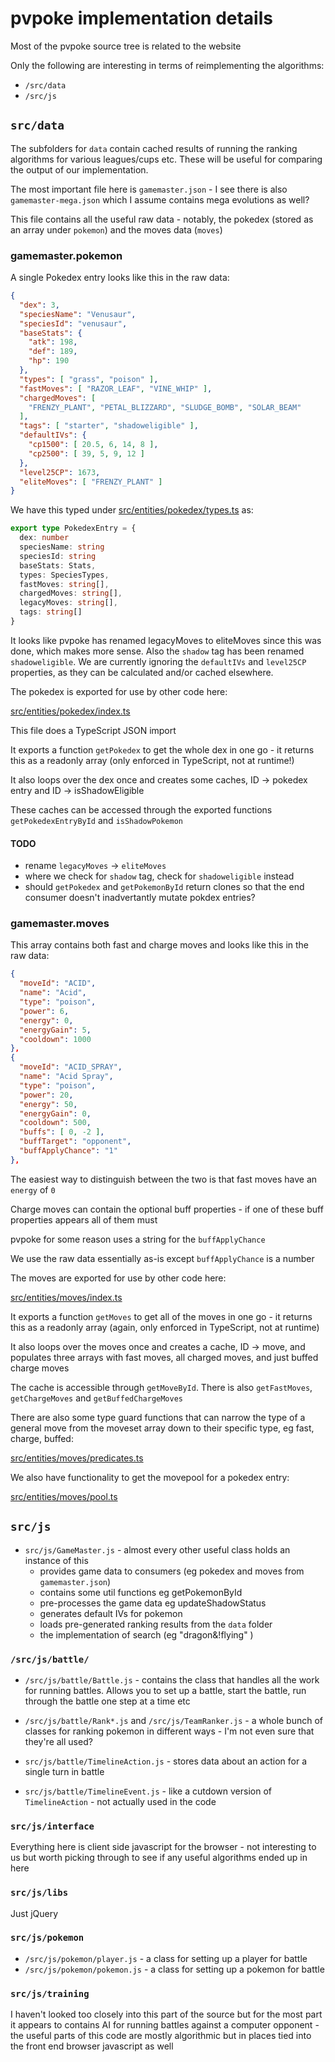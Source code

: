 # pvpoke implementation details

Most of the pvpoke source tree is related to the website

Only the following are interesting in terms of reimplementing the algorithms:

- `/src/data`
- `/src/js`

## `src/data`

The subfolders for `data` contain cached results of running the ranking 
algorithms for various leagues/cups etc. These will be useful for comparing the
output of our implementation.

The most important file here is `gamemaster.json` - I see there is also 
`gamemaster-mega.json` which I assume contains mega evolutions as well?

This file contains all the useful raw data - notably, the pokedex (stored as an 
array under `pokemon`) and the moves data (`moves`)

### gamemaster.pokemon

A single Pokedex entry looks like this in the raw data:

```json
{
  "dex": 3,
  "speciesName": "Venusaur",
  "speciesId": "venusaur",
  "baseStats": {
    "atk": 198,
    "def": 189,
    "hp": 190
  },
  "types": [ "grass", "poison" ],
  "fastMoves": [ "RAZOR_LEAF", "VINE_WHIP" ],
  "chargedMoves": [ 
    "FRENZY_PLANT", "PETAL_BLIZZARD", "SLUDGE_BOMB", "SOLAR_BEAM" 
  ],
  "tags": [ "starter", "shadoweligible" ],
  "defaultIVs": {
    "cp1500": [ 20.5, 6, 14, 8 ],
    "cp2500": [ 39, 5, 9, 12 ]
  },
  "level25CP": 1673,
  "eliteMoves": [ "FRENZY_PLANT" ]
}
```

We have this typed under 
[src/entities/pokedex/types.ts](src/entities/pokedex/types.ts) as:

```ts
export type PokedexEntry = {
  dex: number
  speciesName: string
  speciesId: string
  baseStats: Stats,
  types: SpeciesTypes,
  fastMoves: string[],
  chargedMoves: string[],
  legacyMoves: string[],
  tags: string[]
}
```

It looks like pvpoke has renamed legacyMoves to eliteMoves since this was done,
which makes more sense. Also the `shadow` tag has been renamed `shadoweligible`. 
We are currently ignoring the `defaultIVs` and `level25CP` properties, as they 
can be calculated and/or cached elsewhere. 

The pokedex is exported for use by other code here:

[src/entities/pokedex/index.ts](src/entities/pokedex/index.ts)

This file does a TypeScript JSON import

It exports a function `getPokedex` to get the whole dex in one go - it returns
this as a readonly array (only enforced in TypeScript, not at runtime!)

It also loops over the dex once and creates some caches, ID -> pokedex
entry and ID -> isShadowEligible

These caches can be accessed through the exported functions 
`getPokedexEntryById` and `isShadowPokemon`

#### TODO

- rename `legacyMoves` -> `eliteMoves`
- where we check for `shadow` tag, check for `shadoweligible` instead
- should `getPokedex` and `getPokemonById` return clones so that the end 
  consumer doesn't inadvertantly mutate pokdex entries?

### gamemaster.moves

This array contains both fast and charge moves and looks like this in the raw 
data:

```json
{
  "moveId": "ACID",
  "name": "Acid",
  "type": "poison",
  "power": 6,
  "energy": 0,
  "energyGain": 5,
  "cooldown": 1000
},
{
  "moveId": "ACID_SPRAY",
  "name": "Acid Spray",
  "type": "poison",
  "power": 20,
  "energy": 50,
  "energyGain": 0,
  "cooldown": 500,
  "buffs": [ 0, -2 ],
  "buffTarget": "opponent",
  "buffApplyChance": "1"
},
```

The easiest way to distinguish between the two is that fast moves have an 
`energy` of `0`
 
Charge moves can contain the optional buff properties - if one of these buff
properties appears all of them must

pvpoke for some reason uses a string for the `buffApplyChance`

We use the raw data essentially as-is except `buffApplyChance` is a number

The moves are exported for use by other code here:

[src/entities/moves/index.ts](src/entities/moves/index.ts)

It exports a function `getMoves` to get all of the moves in one go - it returns
this as a readonly array (again, only enforced in TypeScript, not at runtime)

It also loops over the moves once and creates a cache, ID -> move, and populates
three arrays with fast moves, all charged moves, and just buffed charge moves

The cache is accessible through `getMoveById`. There ìs also `getFastMoves`,
`getChargeMoves` and `getBuffedChargeMoves`

There are also some type guard functions that can narrow the type of a general
move from the moveset array down to their specific type, eg fast, charge, 
buffed:

[src/entities/moves/predicates.ts](src/entities/moves/predicates.ts)

We also have functionality to get the movepool for a pokedex entry:

[src/entities/moves/pool.ts](src/entities/moves/pool.ts)

## `src/js`

- `src/js/GameMaster.js` - almost every other useful class holds an instance of this
  - provides game data to consumers (eg pokedex and moves from `gamemaster.json`)
  - contains some util functions eg getPokemonById
  - pre-processes the game data eg updateShadowStatus
  - generates default IVs for pokemon
  - loads pre-generated ranking results from the `data` folder
  - the implementation of search (eg "dragon&!flying" )

### `/src/js/battle/`

- `/src/js/battle/Battle.js` - contains the class that handles all the work for running
  battles. Allows you to set up a battle, start the battle, run through the 
  battle one step at a time etc

- `/src/js/battle/Rank*.js` and `/src/js/TeamRanker.js` - a whole bunch of classes for 
  ranking pokemon in different ways - I'm not even sure that they're all used?

- `src/js/battle/TimelineAction.js` - stores data about an action for a single turn in 
  battle

- `src/js/battle/TimelineEvent.js` - like a cutdown version of `TimelineAction` - not
  actually used in the code

### `src/js/interface`

Everything here is client side javascript for the browser - not interesting to
us but worth picking through to see if any useful algorithms ended up in here

### `src/js/libs`

Just jQuery

### `src/js/pokemon`

- `/src/js/pokemon/player.js` - a class for setting up a player for battle
- `/src/js/pokemon/pokemon.js` - a class for setting up a pokemon for battle

### `src/js/training`

I haven't looked too closely into this part of the source but for the most part 
it appears to contains AI for running battles against a computer opponent - the
useful parts of this code are mostly algorithmic but in places tied into the 
front end browser javascript as well

